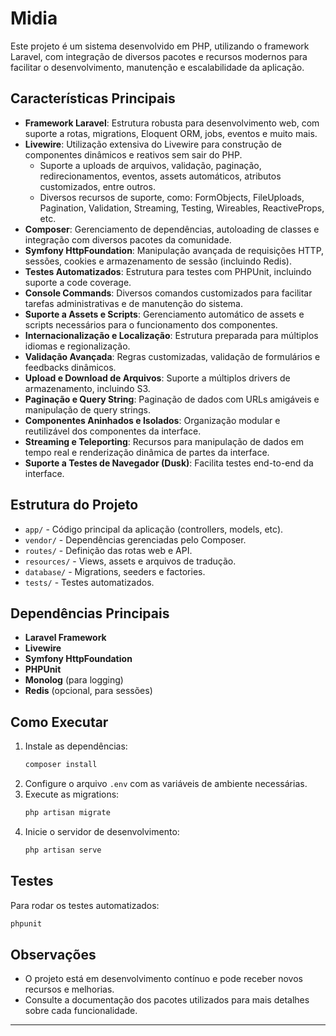# Midia

Este projeto é um sistema desenvolvido em PHP, utilizando o framework Laravel, com integração de diversos pacotes e recursos modernos para facilitar o desenvolvimento, manutenção e escalabilidade da aplicação.

## Características Principais

- **Framework Laravel**: Estrutura robusta para desenvolvimento web, com suporte a rotas, migrations, Eloquent ORM, jobs, eventos e muito mais.
- **Livewire**: Utilização extensiva do Livewire para construção de componentes dinâmicos e reativos sem sair do PHP.
    - Suporte a uploads de arquivos, validação, paginação, redirecionamentos, eventos, assets automáticos, atributos customizados, entre outros.
    - Diversos recursos de suporte, como: FormObjects, FileUploads, Pagination, Validation, Streaming, Testing, Wireables, ReactiveProps, etc.
- **Composer**: Gerenciamento de dependências, autoloading de classes e integração com diversos pacotes da comunidade.
- **Symfony HttpFoundation**: Manipulação avançada de requisições HTTP, sessões, cookies e armazenamento de sessão (incluindo Redis).
- **Testes Automatizados**: Estrutura para testes com PHPUnit, incluindo suporte a code coverage.
- **Console Commands**: Diversos comandos customizados para facilitar tarefas administrativas e de manutenção do sistema.
- **Suporte a Assets e Scripts**: Gerenciamento automático de assets e scripts necessários para o funcionamento dos componentes.
- **Internacionalização e Localização**: Estrutura preparada para múltiplos idiomas e regionalização.
- **Validação Avançada**: Regras customizadas, validação de formulários e feedbacks dinâmicos.
- **Upload e Download de Arquivos**: Suporte a múltiplos drivers de armazenamento, incluindo S3.
- **Paginação e Query String**: Paginação de dados com URLs amigáveis e manipulação de query strings.
- **Componentes Aninhados e Isolados**: Organização modular e reutilizável dos componentes da interface.
- **Streaming e Teleporting**: Recursos para manipulação de dados em tempo real e renderização dinâmica de partes da interface.
- **Suporte a Testes de Navegador (Dusk)**: Facilita testes end-to-end da interface.

## Estrutura do Projeto

- `app/` - Código principal da aplicação (controllers, models, etc).
- `vendor/` - Dependências gerenciadas pelo Composer.
- `routes/` - Definição das rotas web e API.
- `resources/` - Views, assets e arquivos de tradução.
- `database/` - Migrations, seeders e factories.
- `tests/` - Testes automatizados.

## Dependências Principais

- **Laravel Framework**
- **Livewire**
- **Symfony HttpFoundation**
- **PHPUnit**
- **Monolog** (para logging)
- **Redis** (opcional, para sessões)

## Como Executar

1. Instale as dependências:
     ```bash
     composer install
     ```
2. Configure o arquivo `.env` com as variáveis de ambiente necessárias.
3. Execute as migrations:
     ```bash
     php artisan migrate
     ```
4. Inicie o servidor de desenvolvimento:
     ```bash
     php artisan serve
     ```

## Testes

Para rodar os testes automatizados:
```bash
phpunit
```

## Observações

- O projeto está em desenvolvimento contínuo e pode receber novos recursos e melhorias.
- Consulte a documentação dos pacotes utilizados para mais detalhes sobre cada funcionalidade.

---